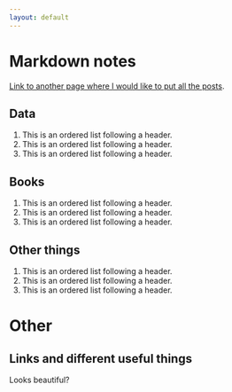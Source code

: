 ```yaml
---
layout: default
---
```


# Markdown notes

[Link to another page where I would like to put all the posts](./another-page.html).

## Data

1.  This is an ordered list following a header.
2.  This is an ordered list following a header.
3.  This is an ordered list following a header.

## Books 

1.  This is an ordered list following a header.
2.  This is an ordered list following a header.
3.  This is an ordered list following a header. 

## Other things 

1.  This is an ordered list following a header.
2.  This is an ordered list following a header.
3.  This is an ordered list following a header. 

# Other

## Links and different useful things

Looks beautiful?
